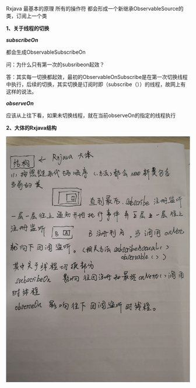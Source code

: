 Rxjava 最基本的原理 所有的操作符 都会形成一个新继承ObservableSource的类，订阅上一个类

**1、关于线程的切换**

***subscribeOn***

都会生成ObservableSubscribeOn

问：为什么只有第一次的subsribeon起效？

答：其实每一切换都起效，最初的ObservableOnSubscribe是在第一次切换线程中执行，后续的切换，其实切换是订阅时即（subscribe（））的线程，故网上有这样的说法。

***observeOn***

应该从上往下看，如果未切换线程，就在当前observeOn的指定的线程执行

**2、大体的Rxjava结构**

![img](https://github.com/cy-cyx/Rxjava/blob/master/img/IMG_20200213_023823.jpg)